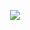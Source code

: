  <p style="text-align:center"><img src="https://user-images.githubusercontent.com/107058068/232122759-96791aad-1607-4da1-9a44-3d293856c5c1.png"  ></p> 
 
